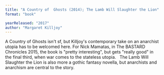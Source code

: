```yaml
---
title: "A Country of  Ghosts (2014); The Lamb Will Slaughter the Lion"
format: "book"

yearReleased: "2017"
author: "Margaret Killjoy"
---
```

A Country of Ghosts isn't sf, but Killjoy's contemporary take on an anarchist  utopia has to be welcomed here. For Nick Mamatas, in The BASTARD Chronicles  2015, the book is "pretty interesting", but gets "really good" in the final  third, when war comes to the stateless utopia.
 
The Lamb Will Slaughter the Lion is also more a  gothic fantasy novella, but anarchists and anarchism are central to the story.
 
